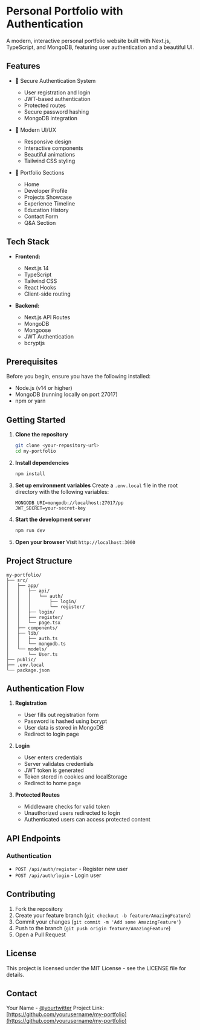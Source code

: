 # Personal Portfolio with Authentication

A modern, interactive personal portfolio website built with Next.js, TypeScript, and MongoDB, featuring user authentication and a beautiful UI.

## Features

- 🔐 Secure Authentication System
  - User registration and login
  - JWT-based authentication
  - Protected routes
  - Secure password hashing
  - MongoDB integration

- 🎨 Modern UI/UX
  - Responsive design
  - Interactive components
  - Beautiful animations
  - Tailwind CSS styling

- 📱 Portfolio Sections
  - Home
  - Developer Profile
  - Projects Showcase
  - Experience Timeline
  - Education History
  - Contact Form
  - Q&A Section

## Tech Stack

- **Frontend:**
  - Next.js 14
  - TypeScript
  - Tailwind CSS
  - React Hooks
  - Client-side routing

- **Backend:**
  - Next.js API Routes
  - MongoDB
  - Mongoose
  - JWT Authentication
  - bcryptjs

## Prerequisites

Before you begin, ensure you have the following installed:
- Node.js (v14 or higher)
- MongoDB (running locally on port 27017)
- npm or yarn

## Getting Started

1. **Clone the repository**
   ```bash
   git clone <your-repository-url>
   cd my-portfolio
   ```

2. **Install dependencies**
   ```bash
   npm install
   ```

3. **Set up environment variables**
   Create a `.env.local` file in the root directory with the following variables:
   ```
   MONGODB_URI=mongodb://localhost:27017/pp
   JWT_SECRET=your-secret-key
   ```

4. **Start the development server**
   ```bash
   npm run dev
   ```

5. **Open your browser**
   Visit `http://localhost:3000`

## Project Structure

```
my-portfolio/
├── src/
│   ├── app/
│   │   ├── api/
│   │   │   └── auth/
│   │   │       ├── login/
│   │   │       └── register/
│   │   ├── login/
│   │   ├── register/
│   │   └── page.tsx
│   ├── components/
│   ├── lib/
│   │   ├── auth.ts
│   │   └── mongodb.ts
│   └── models/
│       └── User.ts
├── public/
├── .env.local
└── package.json
```

## Authentication Flow

1. **Registration**
   - User fills out registration form
   - Password is hashed using bcrypt
   - User data is stored in MongoDB
   - Redirect to login page

2. **Login**
   - User enters credentials
   - Server validates credentials
   - JWT token is generated
   - Token stored in cookies and localStorage
   - Redirect to home page

3. **Protected Routes**
   - Middleware checks for valid token
   - Unauthorized users redirected to login
   - Authenticated users can access protected content

## API Endpoints

### Authentication
- `POST /api/auth/register` - Register new user
- `POST /api/auth/login` - Login user

## Contributing

1. Fork the repository
2. Create your feature branch (`git checkout -b feature/AmazingFeature`)
3. Commit your changes (`git commit -m 'Add some AmazingFeature'`)
4. Push to the branch (`git push origin feature/AmazingFeature`)
5. Open a Pull Request

## License

This project is licensed under the MIT License - see the LICENSE file for details.

## Contact

Your Name - [@yourtwitter](https://twitter.com/yourtwitter)
Project Link: [https://github.com/yourusername/my-portfolio](https://github.com/yourusername/my-portfolio)
